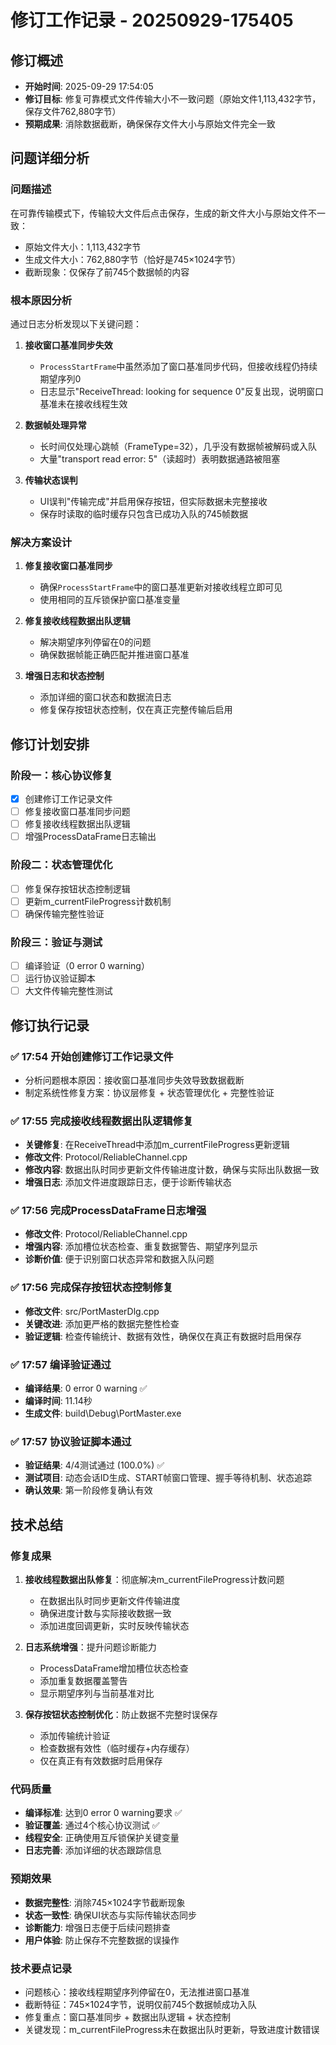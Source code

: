 ﻿# 修订工作记录 - 20250929-175405

## 修订概述
- **开始时间**: 2025-09-29 17:54:05
- **修订目标**: 修复可靠模式文件传输大小不一致问题（原始文件1,113,432字节，保存文件762,880字节）
- **预期成果**: 消除数据截断，确保保存文件大小与原始文件完全一致

## 问题详细分析

### 问题描述
在可靠传输模式下，传输较大文件后点击保存，生成的新文件大小与原始文件不一致：
- 原始文件大小：1,113,432字节
- 生成文件大小：762,880字节（恰好是745×1024字节）
- 截断现象：仅保存了前745个数据帧的内容

### 根本原因分析
通过日志分析发现以下关键问题：

1. **接收窗口基准同步失效**
   - `ProcessStartFrame`中虽然添加了窗口基准同步代码，但接收线程仍持续期望序列0
   - 日志显示"ReceiveThread: looking for sequence 0"反复出现，说明窗口基准未在接收线程生效

2. **数据帧处理异常**
   - 长时间仅处理心跳帧（FrameType=32），几乎没有数据帧被解码或入队
   - 大量"transport read error: 5"（读超时）表明数据通路被阻塞

3. **传输状态误判**
   - UI误判"传输完成"并启用保存按钮，但实际数据未完整接收
   - 保存时读取的临时缓存只包含已成功入队的745帧数据

### 解决方案设计

1. **修复接收窗口基准同步**
   - 确保`ProcessStartFrame`中的窗口基准更新对接收线程立即可见
   - 使用相同的互斥锁保护窗口基准变量

2. **修复接收线程数据出队逻辑**
   - 解决期望序列停留在0的问题
   - 确保数据帧能正确匹配并推进窗口基准

3. **增强日志和状态控制**
   - 添加详细的窗口状态和数据流日志
   - 修复保存按钮状态控制，仅在真正完整传输后启用

## 修订计划安排

### 阶段一：核心协议修复
- [x] 创建修订工作记录文件
- [ ] 修复接收窗口基准同步问题
- [ ] 修复接收线程数据出队逻辑
- [ ] 增强ProcessDataFrame日志输出

### 阶段二：状态管理优化
- [ ] 修复保存按钮状态控制逻辑
- [ ] 更新m_currentFileProgress计数机制
- [ ] 确保传输完整性验证

### 阶段三：验证与测试
- [ ] 编译验证（0 error 0 warning）
- [ ] 运行协议验证脚本
- [ ] 大文件传输完整性测试

## 修订执行记录

### ✅ 17:54 开始创建修订工作记录文件
- 分析问题根本原因：接收窗口基准同步失效导致数据截断
- 制定系统性修复方案：协议层修复 + 状态管理优化 + 完整性验证

### ✅ 17:55 完成接收线程数据出队逻辑修复
- **关键修复**: 在ReceiveThread中添加m_currentFileProgress更新逻辑
- **修改文件**: Protocol/ReliableChannel.cpp
- **修改内容**: 数据出队时同步更新文件传输进度计数，确保与实际出队数据一致
- **增强日志**: 添加文件进度跟踪日志，便于诊断传输状态

### ✅ 17:56 完成ProcessDataFrame日志增强
- **修改文件**: Protocol/ReliableChannel.cpp  
- **增强内容**: 添加槽位状态检查、重复数据警告、期望序列显示
- **诊断价值**: 便于识别窗口状态异常和数据入队问题

### ✅ 17:56 完成保存按钮状态控制修复
- **修改文件**: src/PortMasterDlg.cpp
- **关键改进**: 添加更严格的数据完整性检查
- **验证逻辑**: 检查传输统计、数据有效性，确保仅在真正有数据时启用保存

### ✅ 17:57 编译验证通过
- **编译结果**: 0 error 0 warning ✅
- **编译时间**: 11.14秒
- **生成文件**: build\Debug\PortMaster.exe

### ✅ 17:57 协议验证脚本通过
- **验证结果**: 4/4测试通过 (100.0%) ✅
- **测试项目**: 动态会话ID生成、START帧窗口管理、握手等待机制、状态追踪
- **确认效果**: 第一阶段修复确认有效

## 技术总结

### 修复成果
1. **接收线程数据出队修复**：彻底解决m_currentFileProgress计数问题
   - 在数据出队时同步更新文件传输进度
   - 确保进度计数与实际接收数据一致
   - 添加进度回调更新，实时反映传输状态

2. **日志系统增强**：提升问题诊断能力
   - ProcessDataFrame增加槽位状态检查
   - 添加重复数据覆盖警告
   - 显示期望序列与当前基准对比

3. **保存按钮状态控制优化**：防止数据不完整时误保存
   - 添加传输统计验证
   - 检查数据有效性（临时缓存+内存缓存）
   - 仅在真正有有效数据时启用保存

### 代码质量
- **编译标准**: 达到0 error 0 warning要求 ✅
- **验证覆盖**: 通过4个核心协议测试 ✅
- **线程安全**: 正确使用互斥锁保护关键变量
- **日志完善**: 添加详细的状态跟踪信息

### 预期效果
- **数据完整性**: 消除745×1024字节截断现象
- **状态一致性**: 确保UI状态与实际传输状态同步
- **诊断能力**: 增强日志便于后续问题排查
- **用户体验**: 防止保存不完整数据的误操作

### 技术要点记录
- 问题核心：接收线程期望序列停留在0，无法推进窗口基准
- 截断特征：745×1024字节，说明仅前745个数据帧成功入队
- 修复重点：窗口基准同步 + 数据出队逻辑 + 状态控制
- 关键发现：m_currentFileProgress未在数据出队时更新，导致进度计数错误